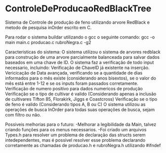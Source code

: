 # ControleDeProducaoRedBlackTree
Sistema de Controle de produção de feno utilizando arvore RedBlack e metodo de pesquisa inOrder escrito em C.

Para rodar o sistema buildar utilizando o gcc o seguinte comando:
  gcc -o main main.c producao.c rubroNegra.c -g2


Caracteristicas do sistema:
O sistema utilizou o sistema de arvores redblack para construção de uma arvore parcialmente balanceada para salvar dados baseados em uma chave de ID.
O sistema faz a verificação de todo input necessario, incluindo:
  Verificação de ChaveID já existente na inserção.
  Vericicação de Data avançada, verificando se a quantidade de dias informados para o mês existe (considerando anos bisextos), se o valor do mês está entre 1-12 e se os inputs foram passados corretamente.
  Verificação de numero positivo para dados numericos de produção
  Verificação se o tipo de cultivar é valido (Considerando apenas a inclusão de cultivares Tifton 85, Florakirk, Jiggs e Coastcross)
  Verificação se o tipo de feno é valido (Considerando tipos A, B ou C)
O sistema utilizou as operações de busca InOrder para todas suas operações de busca, sejam com filtro ou não.


Possiveis melhorias para o futuro:
-Melhorar a legibilidade da Main, talvez criando funções para os menus necessarios.
-Foi criado um arquivos Types.h para resolver um problema de declaração das structs serem intedependentes, mas é possivel resolver esse problema declarando corretamente as chamadas de producao.h e rubroNegra.h utilizando #ifndef
